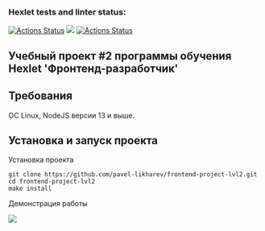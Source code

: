 ### Hexlet tests and linter status:

[![Actions Status](https://github.com/pavel-likharev/frontend-project-lvl2/workflows/hexlet-check/badge.svg)](https://github.com/pavel-likharev/frontend-project-lvl2/actions)
<a href="https://codeclimate.com/github/pavel-likharev/frontend-project-lvl2/maintainability"><img src="https://api.codeclimate.com/v1/badges/2aba23dc441ca5f576b1/maintainability" /></a>
[![Actions Status](https://github.com/pavel-likharev/frontend-project-lvl2/actions/workflows/eslint.yml/badge.svg)](https://github.com/pavel-likharev/frontend-project-lvl2/actions)

## Учебный проект #2 программы обучения Hexlet 'Фронтенд-разработчик'

## Требования

ОС Linux, NodeJS версии 13 и выше.

## Установка и запуск проекта

Установка проекта

```
git clone https://github.com/pavel-likharev/frontend-project-lvl2.git
cd frontend-project-lvl2
make install
```

Демонстрация работы

<a href="https://asciinema.org/a/SPGtFqQg5gA7drhqb6R2fOmCL" target="_blank"><img src="https://asciinema.org/a/SPGtFqQg5gA7drhqb6R2fOmCL.svg" /></a>

